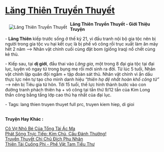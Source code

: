 <a href="https://utruyen.com/lang-thien-truyen-thuyet/379/" title="Lăng Thiên Truyền Thuyết"><h1>Lăng Thiên Truyền Thuyết</h1></a><div style="display:table"><img align="right" style="float: left; padding: 10px;" src="https://utruyen.com/images/story/200x260/lang-thien-truyen-thuyet.jpg" alt="Lăng Thiên Truyền Thuyết"><strong>Lăng Thiên Truyền Thuyết - Giới Thiệu Truyện</strong><p></p>- <strong>Lăng Thiên</strong> kiếp trước sống ở thế kỷ 21, vì đấu tranh nội bộ gia tộc nên bị người trong gia tộc vu hại kết cục là bị phế võ công rồi trục xuất làm ăn mày hết 2 năm –> Nhân vật chính cuối cùng đặt bom (giống Iraq) nổ chết cùng kẻ thù.<p></p>- Kiếp sau, tại <b>dị giới</b>, đầu thai vào <i>Lăng gia</i>, một trong 8 đại gia tộc tại đại lục, luyện võ ngay từ trong bụng mẹ rồi mới sinh ra đời. Từ lúc 5 tuổi, Nhân vật chính lập quân đội ngầm + tập đoàn sát thủ. Nhân vật chính vì ẩn dấu thực lực nên tự tạo cho mình danh hiệu <i>“thiên hạ đệ nhất hoàn khố công tử”</i> —> nên bị Tiêu gia từ hôn. Tới 15 tuổi, thế lực hình thành bước vào con đường tranh phách thiên hạ + võ công tại tần thứ 9/12 tần của Kim Long thần công bằng tầng lớp cao thủ hạ nhất của đại lục.<p></p>- Tags: lang thien truyen thuyet full prc, truyen kiem hiep, di gioi</div><p><br><b>Truyện Hay Khác :</b></p><a href="https://utruyen.com/co-vo-nho-be-cua-tong-tai-ac-ma/15519/" alt="Cô Vợ Nhỏ Bé Của Tổng Tài Ác Ma">Cô Vợ Nhỏ Bé Của Tổng Tài Ác Ma</a><br/><a href="https://github.com/quanluxury/ngontinhhot/tree/master/truyenhay/19270/" alt="Phát Sóng Trực Tiếp: Kim Chủ, Cầu Đánh Thưởng!">Phát Sóng Trực Tiếp: Kim Chủ, Cầu Đánh Thưởng!</a><br/><a href="https://truyenhot2020.wordpress.com/2019/12/11/truyen-thuyet-chi-chu-dich-phu-nhan/" alt="Truyền Thuyết Chi Chủ Đích Phu Nhân">Truyền Thuyết Chi Chủ Đích Phu Nhân</a><br/><a href="https://truyenngontinhay.wordpress.com/2019/10/03/thien-tai-cuong-phi-phe-vat-tam-tieu-thu/" alt="Thiên Tài Cuồng Phi - Phế Vật Tam Tiểu Thư">Thiên Tài Cuồng Phi - Phế Vật Tam Tiểu Thư</a><br/>